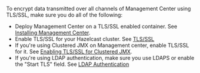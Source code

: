 

To encrypt data transmitted over all channels of Management Center using TLS/SSL, make sure you do all of the following:

* Deploy Management Center on a TLS/SSL enabled container. See [Installing Management Center](00_Installing_Management_Center.md).
* Enable TLS/SSL for your Hazelcast cluster. See [TLS/SSL](/18_Security/04_TLS-SSL.md)
* If you're using Clustered JMX on Management center, enable TLS/SSL for it. See [Enabling TLS/SSL for Clustered JMX](/17_Management/07_Clustered_JMX_via_Management_Center/00_Configuring_Clustered_JMX.md).
* If you're using LDAP authentication, make sure you use LDAPS or enable the "Start TLS" field. See [LDAP Authentication](02_LDAP_Authentication.md)
